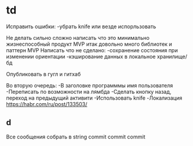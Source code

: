 

td
===
Исправить ошибки:
-убрать knife или везде испорльзовать

Не делать сильно сложно
написать что это минимально жизнеспособный продукт MVP
итак довольно много библиотек и паттерн MVP
Написать что не сделано:
-сохранение состояния при изменении ориентации
-кэширование данных в локальное хранилище/бд

Опубликовать в гугл и гитхаб

Во вторую очередь:
-В заголовке программмы имя пользователя
-Переписать по возможности на лямбда
-Сделать кнопку назад, переход на предыдущий активити
-Использовать knife
-Локализация https://habr.com/ru/post/133503/

d
---
Все сообщения собрать в string
commit
commit
commit